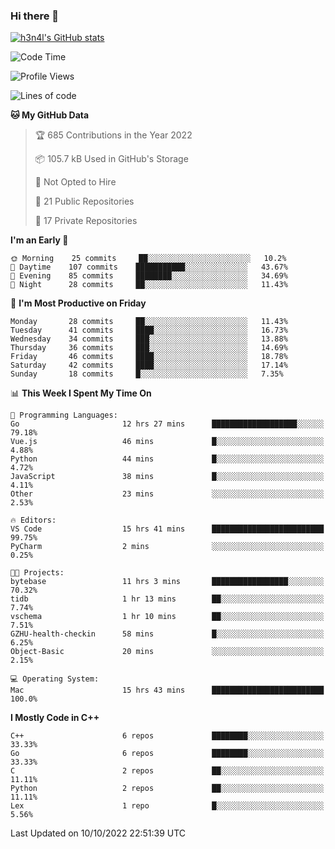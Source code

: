 ### Hi there 👋

[![h3n4l's GitHub stats](https://github-readme-stats.vercel.app/api?username=h3n4l&count_private=true&show_icons=true&theme=radical)](https://github.com/h3n4l/github-readme-stats)

<!--START_SECTION:waka-->
![Code Time](http://img.shields.io/badge/Code%20Time-736%20hrs%205%20mins-blue)

![Profile Views](http://img.shields.io/badge/Profile%20Views-3-blue)

![Lines of code](https://img.shields.io/badge/From%20Hello%20World%20I%27ve%20Written-44%20Thousand%20lines%20of%20code-blue)

**🐱 My GitHub Data** 

> 🏆 685 Contributions in the Year 2022
 > 
> 📦 105.7 kB Used in GitHub's Storage 
 > 
> 🚫 Not Opted to Hire
 > 
> 📜 21 Public Repositories 
 > 
> 🔑 17 Private Repositories  
 > 
**I'm an Early 🐤** 

```text
🌞 Morning    25 commits     ██░░░░░░░░░░░░░░░░░░░░░░░   10.2% 
🌆 Daytime    107 commits    ███████████░░░░░░░░░░░░░░   43.67% 
🌃 Evening    85 commits     ████████░░░░░░░░░░░░░░░░░   34.69% 
🌙 Night      28 commits     ██░░░░░░░░░░░░░░░░░░░░░░░   11.43%

```
📅 **I'm Most Productive on Friday** 

```text
Monday       28 commits     ██░░░░░░░░░░░░░░░░░░░░░░░   11.43% 
Tuesday      41 commits     ████░░░░░░░░░░░░░░░░░░░░░   16.73% 
Wednesday    34 commits     ███░░░░░░░░░░░░░░░░░░░░░░   13.88% 
Thursday     36 commits     ███░░░░░░░░░░░░░░░░░░░░░░   14.69% 
Friday       46 commits     ████░░░░░░░░░░░░░░░░░░░░░   18.78% 
Saturday     42 commits     ████░░░░░░░░░░░░░░░░░░░░░   17.14% 
Sunday       18 commits     █░░░░░░░░░░░░░░░░░░░░░░░░   7.35%

```


📊 **This Week I Spent My Time On** 

```text
💬 Programming Languages: 
Go                       12 hrs 27 mins      ███████████████████░░░░░░   79.18% 
Vue.js                   46 mins             █░░░░░░░░░░░░░░░░░░░░░░░░   4.88% 
Python                   44 mins             █░░░░░░░░░░░░░░░░░░░░░░░░   4.72% 
JavaScript               38 mins             █░░░░░░░░░░░░░░░░░░░░░░░░   4.11% 
Other                    23 mins             ░░░░░░░░░░░░░░░░░░░░░░░░░   2.53%

🔥 Editors: 
VS Code                  15 hrs 41 mins      █████████████████████████   99.75% 
PyCharm                  2 mins              ░░░░░░░░░░░░░░░░░░░░░░░░░   0.25%

🐱‍💻 Projects: 
bytebase                 11 hrs 3 mins       █████████████████░░░░░░░░   70.32% 
tidb                     1 hr 13 mins        ██░░░░░░░░░░░░░░░░░░░░░░░   7.74% 
vschema                  1 hr 10 mins        ██░░░░░░░░░░░░░░░░░░░░░░░   7.51% 
GZHU-health-checkin      58 mins             █░░░░░░░░░░░░░░░░░░░░░░░░   6.25% 
Object-Basic             20 mins             ░░░░░░░░░░░░░░░░░░░░░░░░░   2.15%

💻 Operating System: 
Mac                      15 hrs 43 mins      █████████████████████████   100.0%

```

**I Mostly Code in C++** 

```text
C++                      6 repos             ████████░░░░░░░░░░░░░░░░░   33.33% 
Go                       6 repos             ████████░░░░░░░░░░░░░░░░░   33.33% 
C                        2 repos             ██░░░░░░░░░░░░░░░░░░░░░░░   11.11% 
Python                   2 repos             ██░░░░░░░░░░░░░░░░░░░░░░░   11.11% 
Lex                      1 repo              █░░░░░░░░░░░░░░░░░░░░░░░░   5.56%

```



 Last Updated on 10/10/2022 22:51:39 UTC
<!--END_SECTION:waka-->

